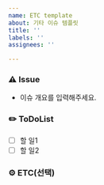 ```yaml
---
name: ETC template
about: 기타 이슈 템플릿
title: ''
labels: ''
assignees: ''

---
```


### :warning: Issue
- 이슈 개요를 입력해주세요.

### :pencil2: ToDoList
- [ ] 할 일1
- [ ] 할 일2

### :gear: ETC(선택)
